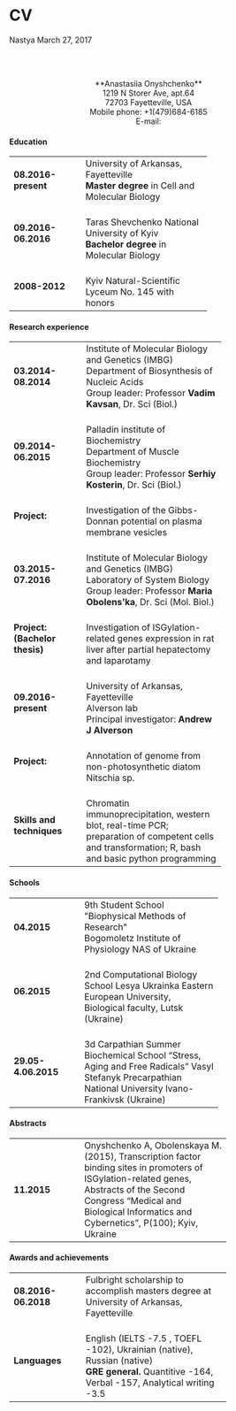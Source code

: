 CV
================
Nastya
March 27, 2017

<br><br>
<center>
**Anastasiia Onyshchenko**
</center>
<center>
1219 N Storer Ave, apt.64
</center>
<center> 72703 Fayetteville, USA </center>
<center> Mobile phone: +1(479)684-6185 </center>
<center> E-mail: <onyshchenko.ana@gmail.com> </center>

#### **Education**

<table style="width:71%;">
<colgroup>
<col width="25%" />
<col width="45%" />
</colgroup>
<tbody>
<tr class="odd">
<td><strong>08.2016-present</strong></td>
<td>University of Arkansas, Fayetteville <br><strong>Master degree</strong> in Cell and Molecular Biology</td>
</tr>
<tr class="even">
<td><strong>09.2016-06.2016</strong></td>
<td><br>Taras Shevchenko National University of Kyiv <br><strong>Bachelor degree</strong> in Molecular Biology</td>
</tr>
<tr class="odd">
<td><strong>2008-2012</strong></td>
<td><br>Kyiv Natural-Scientific Lyceum No. 145 with honors</td>
</tr>
</tbody>
</table>

#### **Research experience**

<table style="width:76%;">
<colgroup>
<col width="25%" />
<col width="51%" />
</colgroup>
<tbody>
<tr class="odd">
<td><strong>03.2014-08.2014</strong></td>
<td>Institute of Molecular Biology and Genetics (IMBG)<br> Department of Biosynthesis of Nucleic Acids <br> Group leader: Professor <strong>Vadim Kavsan</strong>, Dr. Sci (Biol.)</td>
</tr>
<tr class="even">
<td><strong>09.2014-06.2015</strong></td>
<td><br>Palladin institute of Biochemistry<br>Department of Muscle Biochemistry <br> Group leader: Professor <strong>Serhiy Kosterin</strong>, Dr. Sci (Biol.)</td>
</tr>
<tr class="odd">
<td><strong>Project:</strong></td>
<td><br>Investigation of the Gibbs-Donnan potential on plasma <br>membrane vesicles</td>
</tr>
<tr class="even">
<td><strong>03.2015-07.2016</strong></td>
<td><br>Institute of Molecular Biology and Genetics (IMBG)<br> Laboratory of System Biology <br> Group leader: Professor <strong>Maria Obolens’ka</strong>, Dr. Sci (Mol. Biol.)</td>
</tr>
<tr class="odd">
<td><strong>Project:<br>(Bachelor thesis)</strong></td>
<td><br>Investigation of ISGylation-related genes expression in rat liver after partial hepatectomy and laparotamy</td>
</tr>
<tr class="even">
<td><strong>09.2016-present</strong></td>
<td><br> University of Arkansas, Fayetteville <br> Alverson lab <br> Principal investigator: <strong>Andrew J Alverson</strong></td>
</tr>
<tr class="odd">
<td><strong>Project:</strong></td>
<td><br> Annotation of genome from non-photosynthetic diatom Nitschia sp.</td>
</tr>
<tr class="even">
<td><strong>Skills and techniques</strong></td>
<td><br> Chromatin immunoprecipitation, western blot, real-time PCR; preparation of competent cells and transformation; R, bash and basic python programming</td>
</tr>
</tbody>
</table>

#### **Schools**

<table style="width:75%;">
<colgroup>
<col width="25%" />
<col width="50%" />
</colgroup>
<tbody>
<tr class="odd">
<td><strong>04.2015</strong></td>
<td>9th Student School &quot;Biophysical Methods of Research&quot; <br>Bogomoletz Institute of Physiology NAS of Ukraine</td>
</tr>
<tr class="even">
<td><strong>06.2015</strong></td>
<td><br> 2nd Computational Biology School Lesya Ukrainka Eastern European University, Biological faculty, Lutsk (Ukraine)</td>
</tr>
<tr class="odd">
<td><strong>29.05-4.06.2015</strong></td>
<td><br>3d Carpathian Summer Biochemical School “Stress, Aging and Free Radicals” Vasyl Stefanyk Precarpathian National University Ivano-Frankivsk (Ukraine)</td>
</tr>
</tbody>
</table>

#### **Abstracts**

<table style="width:78%;">
<colgroup>
<col width="25%" />
<col width="52%" />
</colgroup>
<tbody>
<tr class="odd">
<td><strong>11.2015</strong></td>
<td>Onyshchenko A, Obolenskaya M. (2015), Transcription factor binding sites in promoters of ISGylation-related genes, Abstracts of the Second Congress “Medical and Biological Informatics and Cybernetics”, P(100); Kyiv, Ukraine</td>
</tr>
</tbody>
</table>

#### **Awards and achievements**

<table style="width:78%;">
<colgroup>
<col width="25%" />
<col width="52%" />
</colgroup>
<tbody>
<tr class="odd">
<td><strong>08.2016-06.2018</strong></td>
<td>Fulbright scholarship to accomplish masters degree at University of Arkansas, Fayetteville</td>
</tr>
<tr class="even">
<td><strong>Languages</strong></td>
<td><br>English (IELTS -7.5 , TOEFL -102), Ukrainian (native), Russian (native)<br> <strong>GRE general.</strong> Quantitive -164, Verbal -157, Analytical writing -3.5</td>
</tr>
</tbody>
</table>

<br><br>
